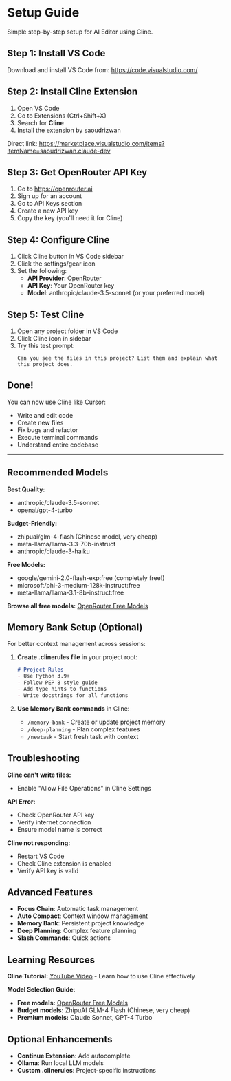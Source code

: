 # Setup Guide

Simple step-by-step setup for AI Editor using Cline.

## Step 1: Install VS Code

Download and install VS Code from: https://code.visualstudio.com/

## Step 2: Install Cline Extension

1. Open VS Code
2. Go to Extensions (Ctrl+Shift+X)
3. Search for **Cline**
4. Install the extension by saoudrizwan

Direct link: https://marketplace.visualstudio.com/items?itemName=saoudrizwan.claude-dev

## Step 3: Get OpenRouter API Key

1. Go to https://openrouter.ai
2. Sign up for an account
3. Go to API Keys section
4. Create a new API key
5. Copy the key (you'll need it for Cline)

## Step 4: Configure Cline

1. Click Cline button in VS Code sidebar
2. Click the settings/gear icon
3. Set the following:
   - **API Provider**: OpenRouter
   - **API Key**: Your OpenRouter key
   - **Model**: anthropic/claude-3.5-sonnet (or your preferred model)

## Step 5: Test Cline

1. Open any project folder in VS Code
2. Click Cline icon in sidebar
3. Try this test prompt:
   ```
   Can you see the files in this project? List them and explain what this project does.
   ```

## Done!

You can now use Cline like Cursor:
- Write and edit code
- Create new files
- Fix bugs and refactor
- Execute terminal commands
- Understand entire codebase

---

## Recommended Models

**Best Quality:**
- anthropic/claude-3.5-sonnet
- openai/gpt-4-turbo

**Budget-Friendly:**
- zhipuai/glm-4-flash (Chinese model, very cheap)
- meta-llama/llama-3.3-70b-instruct
- anthropic/claude-3-haiku

**Free Models:**
- google/gemini-2.0-flash-exp:free (completely free!)
- microsoft/phi-3-medium-128k-instruct:free
- meta-llama/llama-3.1-8b-instruct:free

**Browse all free models:** [OpenRouter Free Models](https://openrouter.ai/models?max_price=0&order=context-high-to-low&q=free)

## Memory Bank Setup (Optional)

For better context management across sessions:

1. **Create .clinerules file** in your project root:
   ```markdown
   # Project Rules
   - Use Python 3.9+
   - Follow PEP 8 style guide
   - Add type hints to functions
   - Write docstrings for all functions
   ```

2. **Use Memory Bank commands** in Cline:
   - `/memory-bank` - Create or update project memory
   - `/deep-planning` - Plan complex features
   - `/newtask` - Start fresh task with context

## Troubleshooting

**Cline can't write files:**
- Enable "Allow File Operations" in Cline Settings

**API Error:**
- Check OpenRouter API key
- Verify internet connection
- Ensure model name is correct

**Cline not responding:**
- Restart VS Code
- Check Cline extension is enabled
- Verify API key is valid

## Advanced Features

- **Focus Chain**: Automatic task management
- **Auto Compact**: Context window management
- **Memory Bank**: Persistent project knowledge
- **Deep Planning**: Complex feature planning
- **Slash Commands**: Quick actions

## Learning Resources

**Cline Tutorial:** [YouTube Video](https://www.youtube.com/watch?v=UBqh6ud5LqY) - Learn how to use Cline effectively

**Model Selection Guide:**
- **Free models:** [OpenRouter Free Models](https://openrouter.ai/models?max_price=0&order=context-high-to-low&q=free)
- **Budget models:** ZhipuAI GLM-4 Flash (Chinese, very cheap)
- **Premium models:** Claude Sonnet, GPT-4 Turbo

## Optional Enhancements

- **Continue Extension**: Add autocomplete
- **Ollama**: Run local LLM models
- **Custom .clinerules**: Project-specific instructions